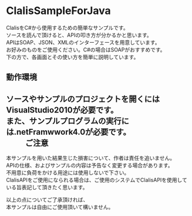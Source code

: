 ClalisSampleForJava
===================

ClalisをC#から使用するための簡単なサンプルです。  
ソースを読んで頂けると、APIの叩き方が分かるかと思います。  
APIはSOAP、JSON、XMLのインターフェースを用意しています。  
お好みのものをご使用ください。C#の場合はSOAPがおすすめです。  
下の方で、各画面とその使い方を簡単に説明しています。

動作環境
------
ソースやサンプルのプロジェクトを開くにはVisualStudio2010が必要です。  
また、サンプルプログラムの実行には.netFramwwork4.0が必要です。  
　
　
ご注意
------
本サンプルを用いた結果生じた損害について、作者は責任を追いません。  
APIの仕様、およびサンプルの内容は予告なく変更する場合があります。  
不用意に負荷をかける用途には使用しないで下さい。  
ClalisAPIをご使用になられる場合は、ご使用のシステムでClalisAPIを使用している旨表記して頂きたく思います。  

以上の点についてご了承頂ければ、  
本サンプルは自由にご使用頂いて構いません。  
　
　
